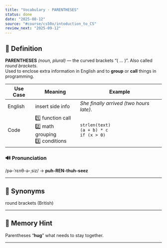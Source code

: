 ```yaml
---
title: "Vocabulary · PARENTHESES"
status: done
date: "2025-08-12"
source: "#course/cs50x/intoduction_to_CS"
review_next: "2025-09-12"
---
```


## 📖 Definition  
**PARENTHESES** *(noun, plural)* — the curved brackets “( … )”. Also called *round brackets*.  
Used to enclose extra information in English and to **group** or **call** things in programming.

| Use Case | Meaning | Example |
|----------|---------|---------|
| English | insert side info | *She finally arrived (two hours late).* |
| Code | 1️⃣ function call<br>2️⃣ math grouping<br>3️⃣ conditions | `strlen(text)`<br>`(a + b) * c`<br>`if (x > 0)` |

### 🔊 Pronunciation  
/pə-ˈrɛnθ-ə-ˌsiz/ → **puh-REN-thuh-seez**

---

## 🟰 Synonyms  
round brackets (British)

---

## 📝 Memory Hint  
Parentheses “**hug**” what needs to stay together.

---

